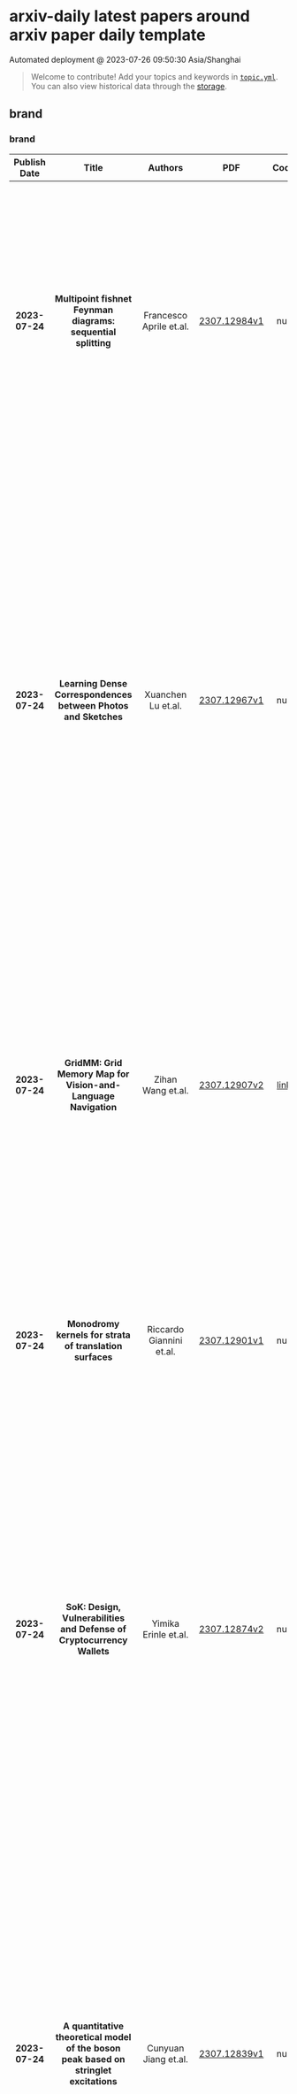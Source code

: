# arxiv-daily latest papers around arxiv paper daily template
Automated deployment @ 2023-07-26 09:50:30 Asia/Shanghai
> Welcome to contribute! Add your topics and keywords in [`topic.yml`](https://github.com/wanghaisheng/arxiv-paper-daily-template/blob/main/database/topic.yml).
> You can also view historical data through the [storage](https://github.com/wanghaisheng/arxiv-paper-daily-template/blob/main/database/storage).

## brand

### brand
|Publish Date|Title|Authors|PDF|Code|Abstract|
| :---: | :---: | :---: | :---: | :---: | :---: |
|**2023-07-24**|**Multipoint fishnet Feynman diagrams: sequential splitting**|Francesco Aprile et.al.|[2307.12984v1](http://arxiv.org/abs/2307.12984v1)|null|We study fishnet Feynman diagrams defined by a certain triangulation of a planar n-gon, with massless scalars propagating along and across the cuts. Our solution theory uses the technique of Separation of Variables, in combination with the theory of symmetric polynomials and Mellin space. The n-point split-ladders are solved by a recursion where all building blocks are made fully explicit. In particular, we find an elegant formula for the coefficient functions of the light-cone leading logs. When the diagram grows into a fishnet, we obtain new results exploiting a Cauchy identity decomposition of the measure over separated variables. This leads to an elementary proof of the Basso-Dixon formula at 4-points, while at n-points it provides a natural OPE-like stratification of the diagram. Finally, we propose an independent approach based on ``stampede" combinatorics to study the light-cone behaviour of the diagrams as the partition function of a certain vertex model.|
|**2023-07-24**|**Learning Dense Correspondences between Photos and Sketches**|Xuanchen Lu et.al.|[2307.12967v1](http://arxiv.org/abs/2307.12967v1)|null|Humans effortlessly grasp the connection between sketches and real-world objects, even when these sketches are far from realistic. Moreover, human sketch understanding goes beyond categorization -- critically, it also entails understanding how individual elements within a sketch correspond to parts of the physical world it represents. What are the computational ingredients needed to support this ability? Towards answering this question, we make two contributions: first, we introduce a new sketch-photo correspondence benchmark, $\textit{PSC6k}$, containing 150K annotations of 6250 sketch-photo pairs across 125 object categories, augmenting the existing Sketchy dataset with fine-grained correspondence metadata. Second, we propose a self-supervised method for learning dense correspondences between sketch-photo pairs, building upon recent advances in correspondence learning for pairs of photos. Our model uses a spatial transformer network to estimate the warp flow between latent representations of a sketch and photo extracted by a contrastive learning-based ConvNet backbone. We found that this approach outperformed several strong baselines and produced predictions that were quantitatively consistent with other warp-based methods. However, our benchmark also revealed systematic differences between predictions of the suite of models we tested and those of humans. Taken together, our work suggests a promising path towards developing artificial systems that achieve more human-like understanding of visual images at different levels of abstraction. Project page: https://photo-sketch-correspondence.github.io|
|**2023-07-24**|**GridMM: Grid Memory Map for Vision-and-Language Navigation**|Zihan Wang et.al.|[2307.12907v2](http://arxiv.org/abs/2307.12907v2)|[link](https://github.com/mrzihan/gridmm)|Vision-and-language navigation (VLN) enables the agent to navigate to a remote location following the natural language instruction in 3D environments. To represent the previously visited environment, most approaches for VLN implement memory using recurrent states, topological maps, or top-down semantic maps. In contrast to these approaches, we build the top-down egocentric and dynamically growing Grid Memory Map (i.e., GridMM) to structure the visited environment. From a global perspective, historical observations are projected into a unified grid map in a top-down view, which can better represent the spatial relations of the environment. From a local perspective, we further propose an instruction relevance aggregation method to capture fine-grained visual clues in each grid region. Extensive experiments are conducted on both the REVERIE, R2R, SOON datasets in the discrete environments, and the R2R-CE dataset in the continuous environments, showing the superiority of our proposed method.|
|**2023-07-24**|**Monodromy kernels for strata of translation surfaces**|Riccardo Giannini et.al.|[2307.12901v1](http://arxiv.org/abs/2307.12901v1)|null|The non-hyperelliptic connected components of the strata of translation surfaces are conjectured to be orbifold classifying spaces for some groups commensurable to some mapping class groups. The topological monodromy map of the non-hyperelliptic components projects naturally to the mapping class group of the underlying punctured surface and is an obvious candidate to test commensurability. In the present article, we prove that for the components $\mathcal{H}(3,1)$ and $\mathcal{H}^{nh}(4)$ in genus 3 the monodromy map fails to demonstrate the conjectured commensurability. In particular, building on work of Wajnryb, we prove that the kernels of the monodromy maps for $\mathcal{H}(3,1)$ and $\mathcal{H}^{nh}(4)$ are large, as they contain a non-abelian free group of rank $2$|
|**2023-07-24**|**SoK: Design, Vulnerabilities and Defense of Cryptocurrency Wallets**|Yimika Erinle et.al.|[2307.12874v2](http://arxiv.org/abs/2307.12874v2)|null|The rapid growth of decentralized digital currencies, enabled by blockchain technology, has ushered in a new era of peer-to-peer transactions, revolutionizing the global economy. Cryptocurrency wallets, serving as crucial endpoints for these transactions, have become increasingly prevalent. However, the escalating value and usage of these wallets also expose them to significant security risks and challenges. This research aims to comprehensively explore the security aspects of cryptocurrency wallets. It provides a taxonomy of wallet types, analyzes their design and implementation, identifies common vulnerabilities and attacks, and discusses defense mechanisms and mitigation strategies. The taxonomy covers custodial, non-custodial, hot, and cold wallets, highlighting their unique characteristics and associated security considerations. The security analysis scrutinizes the theoretical and practical aspects of wallet design, while assessing the efficacy of existing security measures and protocols. Notable wallet attacks, such as Binance, Mt. Gox are examined to understand their causes and consequences. Furthermore, the paper surveys defense mechanisms, transaction monitoring, evaluating their effectiveness in mitigating threats.|
|**2023-07-24**|**A quantitative theoretical model of the boson peak based on stringlet excitations**|Cunyuan Jiang et.al.|[2307.12839v1](http://arxiv.org/abs/2307.12839v1)|null|The boson peak (BP), a low-energy excess in the vibrational density of states over the phonon Debye contribution, is usually identified as one of the distinguishing features between ordered crystals and amorphous solid materials. Despite decades of efforts, its microscopic origin still remains a mystery and a consensus on its theoretical derivation has not yet been achieved. Recently, it has been proposed, and corroborated with simulations, that the BP might stem from intrinsic localized modes which involve string-like excitations ("stringlets") having a one-dimensional (1D) nature. In this work, we build on a theoretical framework originally proposed by Lund that describes the localized modes as 1D vibrating strings, but we specify the stringlet size distribution to be exponential, as observed in independent simulation studies. We show that a generalization of this framework provides an analytically prediction for the BP frequency $\omega_{BP}$ in the temperature regime well below the glass transition temperature in both 2D and 3D amorphous systems. The final result involves no free parameters and is in quantitative agreement with prior simulation observations. Additionally, this stringlet theory of the BP naturally reproduces the softening of the BP frequency upon heating and offers an analytical explanation for the experimentally observed scaling with the shear modulus in the glass state and changes in this scaling in cooled liquids. Finally, the theoretical analysis highlights the existence of a strong damping for the stringlet modes at finite temperature which leads to a large low-frequency contribution to the 3D vibrational density of states, as observed in both experiments and simulations.|
|**2023-07-24**|**Exposing the Troublemakers in Described Object Detection**|Chi Xie et.al.|[2307.12813v1](http://arxiv.org/abs/2307.12813v1)|[link](https://github.com/shikras/d-cube)|Detecting objects based on language descriptions is a popular task that includes Open-Vocabulary object Detection (OVD) and Referring Expression Comprehension (REC). In this paper, we advance them to a more practical setting called Described Object Detection (DOD) by expanding category names to flexible language expressions for OVD and overcoming the limitation of REC to only grounding the pre-existing object. We establish the research foundation for DOD tasks by constructing a Description Detection Dataset ($D^3$), featuring flexible language expressions and annotating all described objects without omission. By evaluating previous SOTA methods on $D^3$, we find some troublemakers that fail current REC, OVD, and bi-functional methods. REC methods struggle with confidence scores, rejecting negative instances, and multi-target scenarios, while OVD methods face constraints with long and complex descriptions. Recent bi-functional methods also do not work well on DOD due to their separated training procedures and inference strategies for REC and OVD tasks. Building upon the aforementioned findings, we propose a baseline that largely improves REC methods by reconstructing the training data and introducing a binary classification sub-task, outperforming existing methods. Data and code is available at https://github.com/shikras/d-cube.|
|**2023-07-24**|**Imperfect CSI: A Key Factor of Uncertainty to Over-the-Air Federated Learning**|Jiacheng Yao et.al.|[2307.12793v1](http://arxiv.org/abs/2307.12793v1)|null|Over-the-air computation (AirComp) has recently been identified as a prominent technique to enhance communication efficiency of wireless federated learning (FL). This letter investigates the impact of channel state information (CSI) uncertainty at the transmitter on an AirComp enabled FL (AirFL) system with the truncated channel inversion strategy. To characterize the performance of the AirFL system, the weight divergence with respect to the ideal aggregation is analytically derived to evaluate learning performance loss. We explicitly reveal that the weight divergence deteriorates as $\mathcal{O}(1/\rho^2)$ as the level of channel estimation accuracy $\rho$ vanishes, and also has a decay rate of $\mathcal{O}(1/K^2)$ with the increasing number of participating devices, $K$. Building upon our analytical results, we formulate the channel truncation threshold optimization problem to adapt to different $\rho$, which can be solved optimally. Numerical results verify the analytical results and show that a lower truncation threshold is preferred with more accurate CSI.|
|**2023-07-24**|**Ni-O-Ag catalyst enables 103-m2 artificial photosynthesis with >16% solar-to-chemical energy conversion efficiency**|Yaguang Li et.al.|[2307.12783v1](http://arxiv.org/abs/2307.12783v1)|null|Herein, NiO nanosheets supported with Ag single atoms are synthesized for photothermal CO2 hydrogenation to achieve 1065 mmol g-1 h-1 of CO production rate under 1 sun irradiation, revealing the unparalleled weak sunlight driven reverse water-gas shift reaction (RWGS) activity. This performance is attributed to the coupling effect of Ag-O-Ni sites to enhance the hydrogenation of CO2 and weaken the CO adsorption, resulting in 1434 mmol g-1 h-1 of CO yield at 300 degree, surpassing any low-temperature RWGS performances ever reported. Building on this, we integrated the 2D Ni1Ag0.02O1 supported photothermal RWGS with commercial photovoltaic electrolytic water splitting, leading to the realization of 103 m2 scale artificial photosynthesis system with a daily CO yield of 18.70 m3, a photochemical energy conversion efficiency of >16%, over 90% H2 ultilazation efficiency, outperforming other types of artificial photosynthesis. The results of this research chart a promising course for designing practical, natural sunlight-driven artificial photosynthesis systems and highly efficient platinum-free CO2 hydrogenation catalysts. This work is a significant step towards harnessing solar energy more efficiently and sustainably, opening exciting possibilities for future research and development in this area.|
|**2023-07-24**|**First look at data from the 13-antenna setup of GRANDProto300 in northwest China**|Peng-Xiong Ma et.al.|[2307.12769v1](http://arxiv.org/abs/2307.12769v1)|null|The Giant Radio Array for Neutrino Detection (GRAND) is an envisioned observatory of ultra-high-energy neutrinos, cosmic rays, and gamma rays, with energies above 100 PeV. GRAND targets the radio signals emitted by extensive air showers induced by the interaction of ultra-high-energy particles in the atmosphere, using an array of 200,000 radio antennas split into sub-arrays deployed worldwide. GRANDProto13 (GP13) is a 13-antenna demonstrator array deployed in February 2023 in the Gansu province of China, as a precursor for GRANDProto300, which will validate the detection principle of the GRAND experiment. Its goal is to measure the radio background present at the site, validate the design of the detection units and develop an autonomous radio trigger for air showers. We will describe GP13 and its operation, and show preliminary results on noise monitoring.|
|**2023-07-24**|**Code-Switched Urdu ASR for Noisy Telephonic Environment using Data Centric Approach with Hybrid HMM and CNN-TDNN**|Muhammad Danyal Khan et.al.|[2307.12759v1](http://arxiv.org/abs/2307.12759v1)|null|Call Centers have huge amount of audio data which can be used for achieving valuable business insights and transcription of phone calls is manually tedious task. An effective Automated Speech Recognition system can accurately transcribe these calls for easy search through call history for specific context and content allowing automatic call monitoring, improving QoS through keyword search and sentiment analysis. ASR for Call Center requires more robustness as telephonic environment are generally noisy. Moreover, there are many low-resourced languages that are on verge of extinction which can be preserved with help of Automatic Speech Recognition Technology. Urdu is the $10^{th}$ most widely spoken language in the world, with 231,295,440 worldwide still remains a resource constrained language in ASR. Regional call-center conversations operate in local language, with a mix of English numbers and technical terms generally causing a "code-switching" problem. Hence, this paper describes an implementation framework of a resource efficient Automatic Speech Recognition/ Speech to Text System in a noisy call-center environment using Chain Hybrid HMM and CNN-TDNN for Code-Switched Urdu Language. Using Hybrid HMM-DNN approach allowed us to utilize the advantages of Neural Network with less labelled data. Adding CNN with TDNN has shown to work better in noisy environment due to CNN's additional frequency dimension which captures extra information from noisy speech, thus improving accuracy. We collected data from various open sources and labelled some of the unlabelled data after analysing its general context and content from Urdu language as well as from commonly used words from other languages, primarily English and were able to achieve WER of 5.2% with noisy as well as clean environment in isolated words or numbers as well as in continuous spontaneous speech.|
|**2023-07-24**|**The ro-vibrational $ν_2$ mode spectrum of methane investigated by ultrabroadband coherent Raman spectroscopy**|Francesco Mazza et.al.|[2307.12740v1](http://arxiv.org/abs/2307.12740v1)|null|We present the first experimental application of coherent Raman spectroscopy (CRS) on the ro-vibrational $\nu_2$ mode spectrum of methane (CH$_4$). Ultrabroadband femtosecond/picosecond (fs/ps) CRS is performed in the molecular fingerprint region from 1100 to 2000 cm$^{-1}$, employing fs laser-induced filamentation as the supercontinuum generation mechanism to provide the ultrabroadband excitation pulses. We introduce a time-domain model of the CH$_4$ $\nu_2$ CRS spectrum, including all five ro-vibrational branches allowed by the selection rules $\Delta v = 1$, $\Delta J = 0$, $\pm1$, $\pm2$; the model includes collisional linewidths, computed according to a modified exponential gap scaling law and validated experimentally. The use of ultrabroadband CRS for in situ monitoring of the CH$_4$ chemistry is demonstrated in a laboratory CH$_4$/air diffusion flame: CRS measurements in the fingerprint region, performed across the laminar flame front, allow the simultaneous detection of molecular oxygen (O$_2$), carbon dioxide (CO$_2$), and molecular hydrogen (H$_2$), along with CH$_4$. Fundamental physicochemical processes, such as H$_2$ production via CH$_4$ pyrolysis, are observed through the Raman spectra of these chemical species. In addition, we demonstrate ro-vibrational CH$_4\nu_2$ CRS thermometry, and we validate it against CO$_2$ CRS measurements. The present technique offers an interesting diagnostics approach to in situ measurement of CH$_4$-rich environments, e.g., in plasma reactors for CH$_4$ pyrolysis and H$_2$ production.|
|**2023-07-24**|**Safety monitoring under stealthy sensor injection attacks using reachable sets**|Cédric Escudero et.al.|[2307.12715v1](http://arxiv.org/abs/2307.12715v1)|null|Stealthy sensor injection attacks are serious threats for industrial plants as they can compromise the plant's integrity without being detected by traditional fault detectors. In this manuscript, we study the possibility of revealing the presence of such attacks by monitoring only the control input. This approach consists in computing an ellipsoidal bound of the input reachable set. When the control input does not belong to this set, this means that a stealthy sensor injection attack is driving the plant to critical states. The problem of finding this ellipsoidal bound is posed as a convex optimization problem (convex cost with Linear Matrix Inequalities constraints). Our monitoring approach is tested in simulation.|
|**2023-07-24**|**Rates in almost sure invariance principle for nonuniformly hyperbolic maps**|C Cuny et.al.|[2307.12714v1](http://arxiv.org/abs/2307.12714v1)|null|We prove the Almost Sure Invariance Principle (ASIP) with close to optimal error rates for nonuniformly hyperbolic maps. We do not assume exponential contraction along stable leaves, therefore our result covers in particular slowly mixing invertible dynamical systems as Bunimovich flowers, billiards with flat points as in Chernov and Zhang (2005) and Wojtkowski' (1990) system of two falling balls. For these examples, the ASIP is a new result, not covered by prior works for various reasons, notably because in absence of exponential contraction along stable leaves, it is challenging to employ the so-called Sinai's trick (Sinai 1972, Bowen 1975) of reducing a nonuniformly hyperbolic system to a nonuniformly expanding one. Our strategy follows our previous papers on the ASIP for nonuniformly expanding maps, where we build a semiconjugacy to a specific renewal Markov shift and adapt the argument of Berkes, Liu and Wu (2014). The main difference is that now the Markov shift is two-sided, the observables depend on the full trajectory, both the future and the past.|
|**2023-07-24**|**Leveraging Large Language Models (LLMs) for Process Mining (Technical Report)**|Alessandro Berti et.al.|[2307.12701v1](http://arxiv.org/abs/2307.12701v1)|null|This technical report describes the intersection of process mining and large language models (LLMs), specifically focusing on the abstraction of traditional and object-centric process mining artifacts into textual format. We introduce and explore various prompting strategies: direct answering, where the large language model directly addresses user queries; multi-prompt answering, which allows the model to incrementally build on the knowledge obtained through a series of prompts; and the generation of database queries, facilitating the validation of hypotheses against the original event log.   Our assessment considers two large language models, GPT-4 and Google's Bard, under various contextual scenarios across all prompting strategies. Results indicate that these models exhibit a robust understanding of key process mining abstractions, with notable proficiency in interpreting both declarative and procedural process models.   In addition, we find that both models demonstrate strong performance in the object-centric setting, which could significantly propel the advancement of the object-centric process mining discipline.   Additionally, these models display a noteworthy capacity to evaluate various concepts of fairness in process mining. This opens the door to more rapid and efficient assessments of the fairness of process mining event logs, which has significant implications for the field.   The integration of these large language models into process mining applications may open new avenues for exploration, innovation, and insight generation in the field.|
|**2023-07-24**|**Safe asynchronous mixed-choice for timed interactions**|Jonah Pears et.al.|[2307.12688v1](http://arxiv.org/abs/2307.12688v1)|null|Mixed-choice has long been barred from models of asynchronous communication since it compromises key properties of communicating finite-state machines. Session types inherit this restriction, which precludes them from fully modelling timeouts -- a key programming feature to handle failures. To address this deficiency, we present (binary) TimeOut Asynchronous Session Types ({TOAST}) as an extension to (binary) asynchronous timed session types to permit mixed-choice. {TOAST} deploy timing constraints to regulate the use of mixed-choice so as to preserve communication safety. We provide a new behavioural semantics for {TOAST} which guarantees progress in the presence of mixed-choice. Building upon {TOAST}, we provide a calculus featuring process timers which is capable of modelling timeouts using a $\mathtt{receive\text{-}after}$ pattern, much like Erlang, and informally illustrate the correspondence with TOAST specifications.|
|**2023-07-24**|**Exact Global Control of Small Divisors in Rational Normal Form**|Jianjun Liu et.al.|[2307.12652v1](http://arxiv.org/abs/2307.12652v1)|null|Rational normal form is a powerful tool to deal with Hamiltonian partial differential equations without external parameters. In this paper, we build rational normal form with exact global control of small divisors. As an application to nonlinear Schr\"{o}dinger equations in Gevrey spaces, we prove sub-exponentially long time stability results for generic small initial data.|
|**2023-07-24**|**Execution at RISC: Stealth JOP Attacks on RISC-V Applications**|Loïc Buckwell et.al.|[2307.12648v1](http://arxiv.org/abs/2307.12648v1)|null|RISC-V is a recently developed open instruction set architecture gaining a lot of attention. To achieve a lasting security on these systems and design efficient countermeasures, a better understanding of vulnerabilities to novel and potential future attacks is mandatory. This paper demonstrates that RISC-V is sensible to Jump-Oriented Programming, a class of complex code-reuse attacks. We provide an analysis of new dispatcher gadgets we discovered, and show how they can be used together in order to build a stealth attack, bypassing existing protections. A proof-of-concept attack is implemented on an embedded web server compiled for RISC-V, in which we introduced a vulnerability, allowing an attacker to remotely read an arbitrary file from the host machine.|
|**2023-07-24**|**Remote Bio-Sensing: Open Source Benchmark Framework for Fair Evaluation of rPPG**|Dae Yeol Kim et.al.|[2307.12644v1](http://arxiv.org/abs/2307.12644v1)|[link](https://github.com/remotebiosensing/rppg)|Remote Photoplethysmography (rPPG) is a technology that utilizes the light absorption properties of hemoglobin, captured via camera, to analyze and measure blood volume pulse (BVP). By analyzing the measured BVP, various physiological signals such as heart rate, stress levels, and blood pressure can be derived, enabling applications such as the early prediction of cardiovascular diseases. rPPG is a rapidly evolving field as it allows the measurement of vital signals using camera-equipped devices without the need for additional devices such as blood pressure monitors or pulse oximeters, and without the assistance of medical experts. Despite extensive efforts and advances in this field, serious challenges remain, including issues related to skin color, camera characteristics, ambient lighting, and other sources of noise, which degrade performance accuracy. We argue that fair and evaluable benchmarking is urgently required to overcome these challenges and make any meaningful progress from both academic and commercial perspectives. In most existing work, models are trained, tested, and validated only on limited datasets. Worse still, some studies lack available code or reproducibility, making it difficult to fairly evaluate and compare performance. Therefore, the purpose of this study is to provide a benchmarking framework to evaluate various rPPG techniques across a wide range of datasets for fair evaluation and comparison, including both conventional non-deep neural network (non-DNN) and deep neural network (DNN) methods. GitHub URL: https://github.com/remotebiosensing/rppg.|
|**2023-07-24**|**Spectral Observations and Modeling of a Solar White-light Flare Observed by CHASE**|De-Chao Song et.al.|[2307.12641v1](http://arxiv.org/abs/2307.12641v1)|null|The heating mechanisms of solar white-light flares remain unclear. We present an X1.0 white-light flare on 2022 October 2 (SOL2022-10-02T20:25) observed by the Chinese \ha\ Solar Explorer (CHASE) that provides two-dimensional spectra in the visible light for the full solar disk with a seeing-free condition. The flare shows a prominent enhancement of $\sim$40\% in the photospheric \fe\ line at 6569.2 \AA, and the nearby continuum also exhibits a maximum enhancement of $\sim$40\%. For the continuum near the \fe\ line at 6173 \AA\ from the Helioseismic and Magnetic Imager (HMI) on board the Solar Dynamics Observatory (SDO), it is enhanced up to $\sim$20\%. At the white-light kernels, the \fe\ line at 6569.2 \AA\ has a symmetric Gaussian profile that is still in absorption and the H$\alpha$ line at 6562.8 \AA\ displays a very broad emission profile with a central reversal plus a red or blue asymmetry. The white-light kernels are co-spatial with the microwave footpoint sources observed by the Expanded Owens Valley Solar Array (EOVSA) and the time profile of the white-light emission matches that of the hard X-ray emission above 30 keV from the Gamma-ray Burst Monitor (GBM) on Fermi. These facts indicate that the white-light emission is qualitatively related to a nonthermal electron beam. We also perform a radiative hydrodynamic simulation with the electron beam parameters constrained by the hard X-ray observations from Fermi/GBM. The result reveals that the white-light enhancement cannot be well explained by a pure electron-beam heating together with its induced radiative backwarming but may need additional heating sources such as \alfven\ waves.|
|**2023-07-24**|**GRB 221009A: revealing a hidden afterglow during the prompt emission phase with Fermi-GBM observations**|Hai-Ming Zhang et.al.|[2307.12623v1](http://arxiv.org/abs/2307.12623v1)|null|Recently, LHAASO reported the detection of brightest-of-all-time GRB 221009A, revealing the early onset of a TeV afterglow. However, there is no evidence of afterglow emission at such early time at other wavelengths. Here we report the discovery of a hidden afterglow component during the prompt emission phase with Fermi Gamma-Ray Burst Monitor (GBM) observations. We analyze the spectral evolution of the X-ray/$\gamma$-ray emission of GRB 221009A measured by GBM during the dips of two prompt emission pulses (i.e., intervals $T_{0}+[300-328]\rm~s$ and $T_{0}+[338-378]\rm~s$, where $T_0$ is the GBM trigger time). We find that the spectra at the dips transit from the Band function to a power-law function, indicating a transition from the prompt emission to the afterglow. After $\sim T_{0}+ 660 \rm~s$, the spectrum is well described by a power-law function and the afterglow becomes dominant. Remarkably, the underlying afterglow emission at the dips smoothly connect with the afterglow after $\sim T_{0}+ 660 \rm~s$. The entire afterglow emission measured by GBM can be fitted by a power-law function $F\sim t^{-0.95\pm0.05}$, where $t$ is the time since the first main pulse at $T^*=T_0+226~{\rm s}$, consistent with the TeV afterglow decay measured by LHAASO. The start time of this power-law decay indicates that the afterglow peak of GRB 221009A should be earlier than $T_{0}+300 \rm ~s$. We also test the possible presence of a jet break in the early afterglow light curve, finding that both the jet break model and single power-law decay model are consistent with the GBM data. The two models can not be distinguished with the GBM data alone because the inferred jet break time is quite close to the end of GBM observations.|
|**2023-07-24**|**Phase Match for Out-of-Distribution Generalization**|Chengming Hu et.al.|[2307.12622v1](http://arxiv.org/abs/2307.12622v1)|null|The Fourier transform, serving as an explicit decomposition method for visual signals, has been employed to explain the out-of-distribution generalization behaviors of Convolutional Neural Networks (CNNs). Previous research and empirical studies have indicated that the amplitude spectrum plays a decisive role in CNN recognition, but it is susceptible to disturbance caused by distribution shifts. On the other hand, the phase spectrum preserves highly-structured spatial information, which is crucial for visual representation learning. In this paper, we aim to clarify the relationships between Domain Generalization (DG) and the frequency components by introducing a Fourier-based structural causal model. Specifically, we interpret the phase spectrum as semi-causal factors and the amplitude spectrum as non-causal factors. Building upon these observations, we propose Phase Match (PhaMa) to address DG problems. Our method introduces perturbations on the amplitude spectrum and establishes spatial relationships to match the phase components. Through experiments on multiple benchmarks, we demonstrate that our proposed method achieves state-of-the-art performance in domain generalization and out-of-distribution robustness tasks.|
|**2023-07-24**|**CTVIS: Consistent Training for Online Video Instance Segmentation**|Kaining Ying et.al.|[2307.12616v1](http://arxiv.org/abs/2307.12616v1)|[link](https://github.com/kainingying/ctvis)|The discrimination of instance embeddings plays a vital role in associating instances across time for online video instance segmentation (VIS). Instance embedding learning is directly supervised by the contrastive loss computed upon the contrastive items (CIs), which are sets of anchor/positive/negative embeddings. Recent online VIS methods leverage CIs sourced from one reference frame only, which we argue is insufficient for learning highly discriminative embeddings. Intuitively, a possible strategy to enhance CIs is replicating the inference phase during training. To this end, we propose a simple yet effective training strategy, called Consistent Training for Online VIS (CTVIS), which devotes to aligning the training and inference pipelines in terms of building CIs. Specifically, CTVIS constructs CIs by referring inference the momentum-averaged embedding and the memory bank storage mechanisms, and adding noise to the relevant embeddings. Such an extension allows a reliable comparison between embeddings of current instances and the stable representations of historical instances, thereby conferring an advantage in modeling VIS challenges such as occlusion, re-identification, and deformation. Empirically, CTVIS outstrips the SOTA VIS models by up to +5.0 points on three VIS benchmarks, including YTVIS19 (55.1% AP), YTVIS21 (50.1% AP) and OVIS (35.5% AP). Furthermore, we find that pseudo-videos transformed from images can train robust models surpassing fully-supervised ones.|
|**2023-07-24**|**BonnBot-I: A Precise Weed Management and Crop Monitoring Platform**|Alireza Ahmadi et.al.|[2307.12588v1](http://arxiv.org/abs/2307.12588v1)|null|Cultivation and weeding are two of the primary tasks performed by farmers today. A recent challenge for weeding is the desire to reduce herbicide and pesticide treatments while maintaining crop quality and quantity. In this paper we introduce BonnBot-I a precise weed management platform which can also performs field monitoring. Driven by crop monitoring approaches which can accurately locate and classify plants (weed and crop) we further improve their performance by fusing the platform available GNSS and wheel odometry. This improves tracking accuracy of our crop monitoring approach from a normalized average error of 8.3% to 3.5%, evaluated on a new publicly available corn dataset. We also present a novel arrangement of weeding tools mounted on linear actuators evaluated in simulated environments. We replicate weed distributions from a real field, using the results from our monitoring approach, and show the validity of our work-space division techniques which require significantly less movement (a 50% reduction) to achieve similar results. Overall, BonnBot-I is a significant step forward in precise weed management with a novel method of selectively spraying and controlling weeds in an arable field|
|**2023-07-24**|**Understanding the Governance Challenges of Public Libraries Subscribing to Digital Content Distributors**|Yunhee Shim et.al.|[2307.12569v1](http://arxiv.org/abs/2307.12569v1)|null|As popular demand for digital information increases, public libraries are increasingly turning to commercial digital content distribution services to save curation time and costs. These services let libraries subscribe to pre-configured digital content packages that become instantly available wholesale to their patrons. However, these packages often contain content that does not align with the library's curation policy. We conducted interviews with 15 public librarians in the US to examine their experiences with subscribing to digital distribution services. We found that the subscribing libraries face many digital governance challenges, including the sub-par quality of received content, a lack of control in the curation process, and a limited understanding of how distribution services operate. We draw from prior HCI and social media moderation literature to contextualize and examine these challenges. Building upon our findings, we suggest how digital distributors, libraries, and lawmakers could improve digital distribution services in library settings. We offer recommendations for co-constructing a robust digital content curation policy and discuss how librarian's cooperation and well-deployed content moderation mechanisms could help enforce that policy. Our work informs the utility of future content moderation research that bridges the fields of CSCW and library science.|
|**2023-07-24**|**Monitoring Cascading Changes of Resources in the Kubernetes Control Plane**|Tomoyuki Ehira et.al.|[2307.12567v1](http://arxiv.org/abs/2307.12567v1)|null|Kubernetes is a container management system that has many automated functionalities. Those functionalities are managed by configuring objects and resources in the control plane. Since most objects change their state depending on other objects' states, a change propagates to other objects in a chain. As cluster availability is influenced by the time required for these cascading changes, it is essential to make the propagations measurable and shed light on the behavior of the Kubernetes control plane. However, it is not easy because each object constantly monitors other objects' status and acts autonomously in response to their changes to play its role. In this paper, we propose a measurement system that outputs objects' change logs published from the API server in the control plane and assists in analyzing the time of cascading changes between objects by utilizing the relationships among resources. With a practical change scenario, our system is confirmed that it can measure change propagation times within a cascading change. Also, measurements on the system itself showed it has a small CPU and memory footprint.|
|**2023-07-24**|**Towards Video Anomaly Retrieval from Video Anomaly Detection: New Benchmarks and Model**|Peng Wu et.al.|[2307.12545v1](http://arxiv.org/abs/2307.12545v1)|null|Video anomaly detection (VAD) has been paid increasing attention due to its potential applications, its current dominant tasks focus on online detecting anomalies% at the frame level, which can be roughly interpreted as the binary or multiple event classification. However, such a setup that builds relationships between complicated anomalous events and single labels, e.g., ``vandalism'', is superficial, since single labels are deficient to characterize anomalous events. In reality, users tend to search a specific video rather than a series of approximate videos. Therefore, retrieving anomalous events using detailed descriptions is practical and positive but few researches focus on this. In this context, we propose a novel task called Video Anomaly Retrieval (VAR), which aims to pragmatically retrieve relevant anomalous videos by cross-modalities, e.g., language descriptions and synchronous audios. Unlike the current video retrieval where videos are assumed to be temporally well-trimmed with short duration, VAR is devised to retrieve long untrimmed videos which may be partially relevant to the given query. To achieve this, we present two large-scale VAR benchmarks, UCFCrime-AR and XDViolence-AR, constructed on top of prevalent anomaly datasets. Meanwhile, we design a model called Anomaly-Led Alignment Network (ALAN) for VAR. In ALAN, we propose an anomaly-led sampling to focus on key segments in long untrimmed videos. Then, we introduce an efficient pretext task to enhance semantic associations between video-text fine-grained representations. Besides, we leverage two complementary alignments to further match cross-modal contents. Experimental results on two benchmarks reveal the challenges of VAR task and also demonstrate the advantages of our tailored method.|
|**2023-07-24**|**Entanglement-Assisted Quantum Networks: Mechanics, Enabling Technologies, Challenges, and Research Directions**|Zhonghui Li et.al.|[2307.12490v1](http://arxiv.org/abs/2307.12490v1)|null|Over the past few decades, significant progress has been made in quantum information technology, from theoretical studies to experimental demonstrations. Revolutionary quantum applications are now in the limelight, showcasing the advantages of quantum information technology and becoming a research hotspot in academia and industry. To enable quantum applications to have a more profound impact and wider application, the interconnection of multiple quantum nodes through quantum channels becomes essential. Building an entanglement-assisted quantum network, capable of realizing quantum information transmission between these quantum nodes, is the primary goal. However, entanglement-assisted quantum networks are governed by the unique laws of quantum mechanics, such as the superposition principle, the no-cloning theorem, and quantum entanglement, setting them apart from classical networks. Consequently, fundamental efforts are required to establish entanglement-assisted quantum networks. While some insightful surveys have paved the way for entanglement-assisted quantum networks, most of these studies focus on enabling technologies and quantum applications, neglecting critical network issues. In response, this paper presents a comprehensive survey of entanglement-assisted quantum networks. Alongside reviewing fundamental mechanics and enabling technologies, the paper provides a detailed overview of the network structure, working principles, and development stages, highlighting the differences from classical networks. Additionally, the challenges of building wide-area entanglement-assisted quantum networks are addressed. Furthermore, the paper emphasizes open research directions, including architecture design, entanglement-based network issues, and standardization, to facilitate the implementation of future entanglement-assisted quantum networks.|
|**2023-07-24**|**Understanding Large Language Model Based Fuzz Driver Generation**|Cen Zhang et.al.|[2307.12469v1](http://arxiv.org/abs/2307.12469v1)|null|Fuzz drivers are a necessary component of API fuzzing. However, automatically generating correct and robust fuzz drivers is a difficult task. Compared to existing approaches, LLM-based (Large Language Model) generation is a promising direction due to its ability to operate with low requirements on consumer programs, leverage multiple dimensions of API usage information, and generate human-friendly output code. Nonetheless, the challenges and effectiveness of LLM-based fuzz driver generation remain unclear.   To address this, we conducted a study on the effects, challenges, and techniques of LLM-based fuzz driver generation. Our study involved building a quiz with 86 fuzz driver generation questions from 30 popular C projects, constructing precise effectiveness validation criteria for each question, and developing a framework for semi-automated evaluation. We designed five query strategies, evaluated 36,506 generated fuzz drivers. Furthermore, the drivers were compared with manually written ones to obtain practical insights. Our evaluation revealed that:   while the overall performance was promising (passing 91% of questions), there were still practical challenges in filtering out the ineffective fuzz drivers for large scale application; basic strategies achieved a decent correctness rate (53%), but struggled with complex API-specific usage questions. In such cases, example code snippets and iterative queries proved helpful; while LLM-generated drivers showed competent fuzzing outcomes compared to manually written ones, there was still significant room for improvement, such as incorporating semantic oracles for logical bugs detection.|
|**2023-07-23**|**Drift Models on Complex Projective Space for Electron-Nuclear Double Resonance**|Henrik Wiechers et.al.|[2307.12414v1](http://arxiv.org/abs/2307.12414v1)|null|ENDOR spectroscopy is an important tool to determine the complicated three-dimensional structure of biomolecules and in particular enables measurements of intramolecular distances. Usually, spectra are determined by averaging the data matrix, which does not take into account the significant thermal drifts that occur in the measurement process. In contrast, we present an asymptotic analysis for the homoscedastic drift model, a pioneering parametric model that achieves striking model fits in practice and allows both hypothesis testing and confidence intervals for spectra. The ENDOR spectrum and an orthogonal component are modeled as an element of complex projective space, and formulated in the framework of generalized Fr\'echet means. To this end, two general formulations of strong consistency for set-valued Fr\'echet means are extended and subsequently applied to the homoscedastic drift model to prove strong consistency. Building on this, central limit theorems for the ENDOR spectrum are shown. Furthermore, we extend applicability by taking into account a phase noise contribution leading to the heteroscedastic drift model. Both drift models offer improved signal-to-noise ratio over pre-existing models.|
